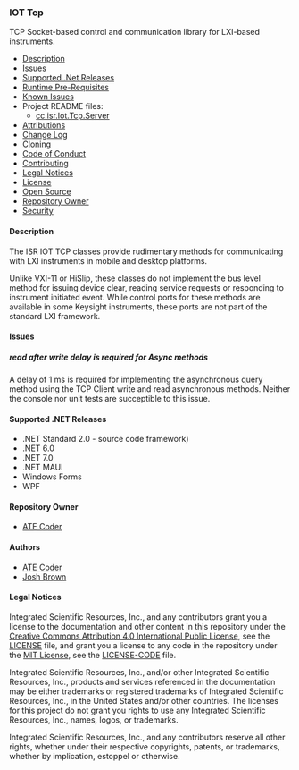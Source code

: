 ### IOT Tcp

TCP Socket-based control and communication library for LXI-based instruments. 

* [Description](#Description)
* [Issues](#Issues)
* [Supported .Net Releases](#Supported-.Net-Releases)
* [Runtime Pre-Requisites](#Runtime-Pre-Requisites)
* [Known Issues](#Known-Issues)
* Project README files:
  * [cc.isr.Iot.Tcp.Server](/src/libs/server/readme.md) 
* [Attributions](Attributions.md)
* [Change Log](./CHANGELOG.md)
* [Cloning](Cloning.md)
* [Code of Conduct](code_of_conduct.md)
* [Contributing](contributing.md)
* [Legal Notices](#legal-notices)
* [License](LICENSE)
* [Open Source](Open-Source.md)
* [Repository Owner](#Repository-Owner)
* [Security](security.md)

#### Description

The ISR IOT TCP classes provide rudimentary methods for communicating with LXI instruments in mobile and desktop platforms.

Unlike VXI-11 or HiSlip, these classes do not implement the bus level method for issuing device clear, reading service requests or responding to instrument initiated event. While  control ports for these methods are available in some Keysight instruments, these ports are not part of the standard LXI framework.

#### Issues

##### read after write delay is required  for Async methods
A delay of 1 ms is required for implementing the asynchronous query method using the TCP Client write and read asynchronous methods. Neither the console nor unit tests are succeptible to this issue. 

#### Supported .NET Releases

* .NET Standard 2.0 - source code framework)
* .NET 6.0
* .NET 7.0
* .NET MAUI
* Windows Forms
* WPF

#### Repository Owner
* [ATE Coder]

<a name="Authors"></a>
#### Authors
* [ATE Coder]  
* [Josh Brown]

<a name="legal-notices"></a>
#### Legal Notices

Integrated Scientific Resources, Inc., and any contributors grant you a license to the documentation and other content in this repository under the [Creative Commons Attribution 4.0 International Public License], see the [LICENSE](./LICENSE) file, and grant you a license to any code in the repository under the [MIT License], see the [LICENSE-CODE](./LICENSE-CODE) file.

Integrated Scientific Resources, Inc., and/or other Integrated Scientific Resources, Inc., products and services referenced in the documentation may be either trademarks or registered trademarks of Integrated Scientific Resources, Inc., in the United States and/or other countries. The licenses for this project do not grant you rights to use any Integrated Scientific Resources, Inc., names, logos, or trademarks.

Integrated Scientific Resources, Inc., and any contributors reserve all other rights, whether under their respective copyrights, patents, or trademarks, whether by implication, estoppel or otherwise.

[Creative Commons Attribution 4.0 International Public License]:(https://creativecommons.org/licenses/by/4.0/legalcode)
[MIT License]:(https://opensource.org/licenses/MIT)
 
[ATE Coder]: https://www.IntegratedScientificResources.com
[dn.core]: https://www.bitbucket.org/davidhary/dn.core

[Josh Brown]: https://github.com/jbrown1234/
[ATE Coder]: https://www.IntegratedScientificResources.com
[Use sockets to send and receive data over TCP]: https://learn.microsoft.com/en-us/dotnet/fundamentals/networking/sockets/socket-services
[DMM7510 Digitizer Control Tool]: https://github.com/jbrown1234/DMM7510_Digitizer_Control_Tool/
[TCP Server]: https://learn.microsoft.com/en-us/dotnet/api/system.net.sockets.tcplistener?redirectedfrom=MSDN&view=net-7.0
[Stopping a TCP Server]: https://stackoverflow.com/questions/1173774/stopping-a-tcplistener-after-calling-beginaccepttcpclient#:~:text=You%20should%20be%20able%20to%20check%20this%20by,EndAcceptTcpClient%20%28%29%20call.%20You%20should%20see%20the%20ObjectDisposedException.
